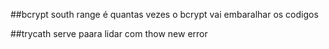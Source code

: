 


##bcrypt
south range é quantas vezes o bcrypt vai embaralhar os codigos


##trycath serve paara lidar com thow new error